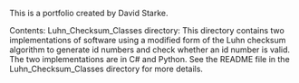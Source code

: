 This is a portfolio created by David Starke.

Contents:
	Luhn_Checksum_Classes directory:
		This directory contains two implementations of software using a modified form of the Luhn checksum algorithm to generate id numbers and check whether an id number is valid. The two implementations are in C# and Python. See the README file in the Luhn_Checksum_Classes directory for more details.